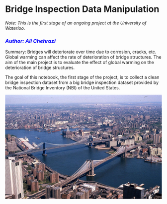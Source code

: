 # Bridge Inspection Data Manipulation

*Note: This is the first stage of an ongoing project at the University of Waterloo.*

### <font color='blue'>*Author: Ali Chehrazi*</font>

Summary: Bridges will deteriorate over time due to corrosion, cracks, etc. Global warming can affect the rate of deterioration of bridge structures. The aim of the main project is to evaluate the effect of global warming on the deterioration of bridge structures.

The goal of this notebook, the first stage of the project, is to collect a clean bridge inspection dataset from a big bridge inspection dataset provided by the National Bridge Inventory (NBI) of the United States.

<img src="Image\Manhattan_and_Brooklyn_bridges.jpg">

